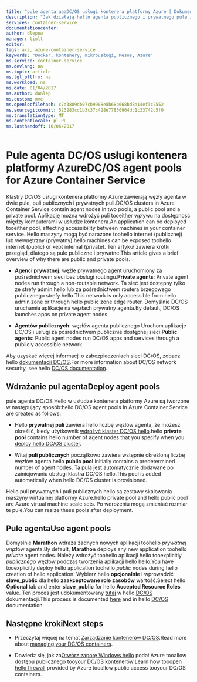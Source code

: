 ```yaml
---
title: "pule agenta aaaDC/OS usługi kontenera platformy Azure | Dokumentacja firmy Microsoft"
description: "Jak działają hello agenta publicznego i prywatnego pule z klastrem usługi kontenera platformy Azure DC/OS"
services: container-service
documentationcenter: 
author: dlepow
manager: timlt
editor: 
tags: acs, azure-container-service
keywords: "Docker, kontenery, mikrousługi, Mesos, Azure"
ms.service: container-service
ms.devlang: na
ms.topic: article
ms.tgt_pltfrm: na
ms.workload: na
ms.date: 01/04/2017
ms.author: danlep
ms.custom: mvc
ms.openlocfilehash: c7d3889db07cb9908e8b68b668bd8a14ef3c2552
ms.sourcegitcommit: 523283cc1b3c37c428e77850964dc1c33742c5f0
ms.translationtype: MT
ms.contentlocale: pl-PL
ms.lasthandoff: 10/06/2017
---
```

# <a name="dcos-agent-pools-for-azure-container-service"></a><span data-ttu-id="fe027-104">Pule agenta DC/OS usługi kontenera platformy Azure</span><span class="sxs-lookup"><span data-stu-id="fe027-104">DC/OS agent pools for Azure Container Service</span></span>
<span data-ttu-id="fe027-105">Klastry DC/OS usługi kontenera platformy Azure zawierają węzły agenta w dwie pule, puli publicznych i prywatnych puli.</span><span class="sxs-lookup"><span data-stu-id="fe027-105">DC/OS clusters in Azure Container Service contain agent nodes in two pools, a public pool and a private pool.</span></span> <span data-ttu-id="fe027-106">Aplikację można wdrożyć puli tooeither wpływu na dostępność między komputerami w usłudze kontenera.</span><span class="sxs-lookup"><span data-stu-id="fe027-106">An application can be deployed tooeither pool, affecting accessibility between machines in your container service.</span></span> <span data-ttu-id="fe027-107">Hello maszyny mogą być narażone toohello internet (publicznej) lub wewnętrzny (prywatny).</span><span class="sxs-lookup"><span data-stu-id="fe027-107">hello machines can be exposed toohello internet (public) or kept internal (private).</span></span> <span data-ttu-id="fe027-108">Ten artykuł zawiera krótki przegląd, dlatego są pule publiczne i prywatne.</span><span class="sxs-lookup"><span data-stu-id="fe027-108">This article gives a brief overview of why there are public and private pools.</span></span>


* <span data-ttu-id="fe027-109">**Agenci prywatnej**: węźle prywatnego agent uruchomiony za pośrednictwem sieci bez obsługi routingu.</span><span class="sxs-lookup"><span data-stu-id="fe027-109">**Private agents**: Private agent nodes run through a non-routable network.</span></span> <span data-ttu-id="fe027-110">Ta sieć jest dostępny tylko ze strefy admin hello lub za pośrednictwem routera brzegowego publicznego strefy hello.</span><span class="sxs-lookup"><span data-stu-id="fe027-110">This network is only accessible from hello admin zone or through hello public zone edge router.</span></span> <span data-ttu-id="fe027-111">Domyślnie DC/OS uruchamia aplikacje na węzłach prywatny agenta.</span><span class="sxs-lookup"><span data-stu-id="fe027-111">By default, DC/OS launches apps on private agent nodes.</span></span> 

* <span data-ttu-id="fe027-112">**Agentów publicznych**: węzłów agenta publicznego Uruchom aplikacje DC/OS i usługi za pośrednictwem publicznie dostępnej sieci.</span><span class="sxs-lookup"><span data-stu-id="fe027-112">**Public agents**: Public agent nodes run DC/OS apps and services through a publicly accessible network.</span></span> 

<span data-ttu-id="fe027-113">Aby uzyskać więcej informacji o zabezpieczeniach sieci DC/OS, zobacz hello [dokumentacji DC/OS](https://dcos.io/docs/1.7/administration/securing-your-cluster/).</span><span class="sxs-lookup"><span data-stu-id="fe027-113">For more information about DC/OS network security, see hello [DC/OS documentation](https://dcos.io/docs/1.7/administration/securing-your-cluster/).</span></span>

## <a name="deploy-agent-pools"></a><span data-ttu-id="fe027-114">Wdrażanie pul agenta</span><span class="sxs-lookup"><span data-stu-id="fe027-114">Deploy agent pools</span></span>

<span data-ttu-id="fe027-115">pule agenta DC/OS Hello w usłudze kontenera platformy Azure są tworzone w następujący sposób:</span><span class="sxs-lookup"><span data-stu-id="fe027-115">hello DC/OS agent pools In Azure Container Service are created as follows:</span></span>

* <span data-ttu-id="fe027-116">Hello **prywatnej puli** zawiera hello liczbę węzłów agenta, że możesz określić, kiedy użytkownik [wdrożyć klaster DC/OS hello](container-service-deployment.md).</span><span class="sxs-lookup"><span data-stu-id="fe027-116">hello **private pool** contains hello number of agent nodes that you specify when you [deploy hello DC/OS cluster](container-service-deployment.md).</span></span> 

* <span data-ttu-id="fe027-117">Witaj **puli publicznych** początkowo zawiera wstępnie określoną liczbę węzłów agenta.</span><span class="sxs-lookup"><span data-stu-id="fe027-117">hello **public pool** initially contains a predetermined number of agent nodes.</span></span> <span data-ttu-id="fe027-118">Ta pula jest automatycznie dodawane po zainicjowaniu obsługi klastra DC/OS hello.</span><span class="sxs-lookup"><span data-stu-id="fe027-118">This pool is added automatically when hello DC/OS cluster is provisioned.</span></span>

<span data-ttu-id="fe027-119">Hello puli prywatnych i puli publicznych hello są zestawy skalowania maszyny wirtualnej platformy Azure.</span><span class="sxs-lookup"><span data-stu-id="fe027-119">hello private pool and hello public pool are Azure virtual machine scale sets.</span></span> <span data-ttu-id="fe027-120">Po wdrożeniu mogą zmieniać rozmiar te pule.</span><span class="sxs-lookup"><span data-stu-id="fe027-120">You can resize these pools after deployment.</span></span>

## <a name="use-agent-pools"></a><span data-ttu-id="fe027-121">Pule agenta</span><span class="sxs-lookup"><span data-stu-id="fe027-121">Use agent pools</span></span>
<span data-ttu-id="fe027-122">Domyślnie **Marathon** wdraża żadnych nowych aplikacji toohello *prywatnej* węzłów agenta.</span><span class="sxs-lookup"><span data-stu-id="fe027-122">By default, **Marathon** deploys any new application toohello *private* agent nodes.</span></span> <span data-ttu-id="fe027-123">Należy wdrożyć toohello aplikacji hello tooexplicitly *publicznego* węzłów podczas tworzenia aplikacji hello hello.</span><span class="sxs-lookup"><span data-stu-id="fe027-123">You have tooexplicitly deploy hello application toohello *public* nodes during hello creation of hello application.</span></span> <span data-ttu-id="fe027-124">Wybierz hello **opcjonalnie** i wprowadzić **slave_public** dla hello **zaakceptowane role zasobów** wartość.</span><span class="sxs-lookup"><span data-stu-id="fe027-124">Select hello **Optional** tab and enter **slave_public** for hello **Accepted Resource Roles** value.</span></span> <span data-ttu-id="fe027-125">Ten proces jest udokumentowany [tutaj](container-service-mesos-marathon-ui.md#deploy-a-docker-formatted-container) w hello [DC/OS](https://dcos.io/docs/1.7/administration/installing/custom/create-public-agent/) dokumentacji.</span><span class="sxs-lookup"><span data-stu-id="fe027-125">This process is documented [here](container-service-mesos-marathon-ui.md#deploy-a-docker-formatted-container) and in hello [DC/OS](https://dcos.io/docs/1.7/administration/installing/custom/create-public-agent/) documentation.</span></span>

## <a name="next-steps"></a><span data-ttu-id="fe027-126">Następne kroki</span><span class="sxs-lookup"><span data-stu-id="fe027-126">Next steps</span></span>
* <span data-ttu-id="fe027-127">Przeczytaj więcej na temat [Zarządzanie kontenerów DC/OS](container-service-mesos-marathon-ui.md).</span><span class="sxs-lookup"><span data-stu-id="fe027-127">Read more about [managing your DC/OS containers](container-service-mesos-marathon-ui.md).</span></span>

* <span data-ttu-id="fe027-128">Dowiedz się, jak za[Otwórz zaporę Windows hello](container-service-enable-public-access.md) podał Azure tooallow dostępu publicznego tooyour DC/OS kontenerów.</span><span class="sxs-lookup"><span data-stu-id="fe027-128">Learn how too[open hello firewall](container-service-enable-public-access.md) provided by Azure tooallow public access tooyour DC/OS containers.</span></span>

